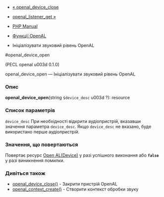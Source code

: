 - [« openal_device_close](function.openal-device-close.md)
- [openal_listener_get »](function.openal-listener-get.md)

- [PHP Manual](index.md)
- [Функції OpenAL](ref.openal.md)
- Ініціалізувати звуковий рівень OpenAL

#openal_device_open

(PECL openal u003d 0.1.0)

openal_device_open — Ініціалізувати звуковий рівень OpenAL

### Опис

**openal_device_open**(string `$device_desc` u003d ?): resource

### Список параметрів

`device_desc`
При необхідності відкрити аудіопристрій, вказавши значення параметра
`device_desc`. Якщо `device_desc` не вказано, буде використано перше
аудіопристрій.

### Значення, що повертаються

Повертає ресурс [Open AL(Device)](openal.resources.md) у разі
успішного виконання або **`false`** у разі виникнення помилки.

### Дивіться також

- [openal_device_close()](function.openal-device-close.md) - Закрити
пристрій OpenAL
- [openal_context_create()](function.openal-context-create.md) -
Створити контекст обробки звуку

